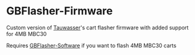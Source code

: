 # GBFlasher-Firmware

Custom version of [Tauwasser](https://github.com/Tauwasser/GBCartFlasher)'s cart flasher firmware with added support for 4MB MBC30 

Requires [GBFlasher-Software](https://github.com/MrHDR/GBFlasher-Software) if you want to flash 4MB MBC30 carts
